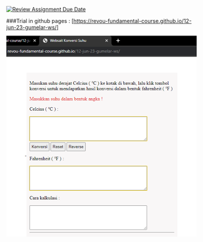 [![Review Assignment Due Date](https://classroom.github.com/assets/deadline-readme-button-24ddc0f5d75046c5622901739e7c5dd533143b0c8e959d652212380cedb1ea36.svg)](https://classroom.github.com/a/t8aS1bkC)

###Trial in github pages : [https://revou-fundamental-course.github.io/12-jun-23-gumelar-ws/]

![Display](img/celcius-to-fahrenheit.png)

